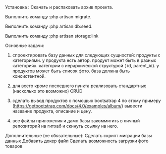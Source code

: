 Установка :
Скачать и распаковать архив проекта.

Выполнить команду :php artisan migrate.

Выполнить команду :php artisan db:seed.

Выполнить команду :php artisan storage:link

Основные задачи:

1. спроектировать базу данных для следующих сущностей: 
продукты с категориями.
у продукта есть автор.
продукт может быть в разных категориях. 
категории с иерархической структурой ( id, parent_id). 
у продуктов может быть список фото. 
база должна быть консистентной.

2. для всего кроме последнего пункта реализовать стандартные (насколько это возможно) CRUD 

3. сделать вывод продуктов с помощью bootsatrap 4 
по этому примеру (https://getbootstrap.com/docs/4.0/examples/album/) вывести название продукта, описание и цену.

4. все файлы приложения и дамп базы закоммитить в личный репозиторий на гитхаб и скинуть ссылку на него.

Дополнительные (не обязательные):
Сделать скрипт миграции базы данных
Добавить докер файл
Сделать возможность загрузки фото товаров  
